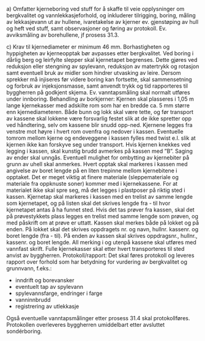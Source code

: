 a) Omfatter kjerneboring ved stuff for å skaffe til veie opplysninger om bergkvalitet og vannlekkasjeforhold, og inkluderer tilrigging, boring, måling av lekkasjevann ut av hullene, ivaretakelse av kjerner ev. gjenstøping av hull og heft ved stuff, samt observasjoner og føring av protokoll. Ev. avviksmåling av borehullene, jf prosess 31.3.

c) Krav til kjernediameter er minimum 46 mm.
Borhastigheten og hyppigheten av kjerneopptak bør avpasses etter bergkvalitet. Ved boring i dårlig berg og leirfylte slepper skal kjernetapet begrenses. Dette gjøres ved reduksjon eller stengning av spylevann, reduksjon av matertrykk og rotasjon samt eventuell bruk av midler som hindrer utvasking av leire.
Dersom sprekker må injiseres før videre boring kan fortsette, skal sammensetning og forbruk av injeksjonsmasse, samt anvendt trykk og tid rapporteres til byggherren på godkjent skjema.
Ev. vanntapsmåling skal normalt utføres under innboring.
Behandling av borkjerner:
Kjernen skal plasseres i 1,05 m lange kjernekasser med adskilte rom som har en bredde ca. 5 mm større enn kjernediameteren. Både bunn og lokk skal være tette, og før transport av kassene skal lokkene være forsvarlig festet slik at de ikke spretter opp ved håndtering, selv om kassene blir snudd opp-ned.
Kjernene legges fra venstre mot høyre i hvert rom ovenfra og nedover i kassen. Eventuelle tomrom mellom kjerne og endeveggene i kassen fylles med twist e.l. slik at kjernen ikke kan forskyve seg under transport.
Hvis kjernen knekkes ved legging i kassen, skal kunstig brudd avmerkes på kassen med ”B”. Saging av ender skal unngås. Eventuell mulighet for ombytting av kjernebiter på grunn av uhell skal anmerkes.
Hvert opptak skal markeres i kassen med angivelse av boret lengde på en liten trepinne mellom kjernebitene i opptaket.
Det er meget viktig at finere materiale (sleppemateriale og materiale fra oppknuste soner) kommer med i kjernekassene. For at materialet ikke skal spre seg, må det legges i plastposer på riktig sted i kassen.
Kjernetap skal markeres i kassen med en trelist av samme lengde som kjernetapet, og på listen skal det skrives lengde fra - til hvor kjernetapet antas å ha funnet sted.
Hvis det tas prøver fra kassen, skal det på prøvestykkets plass legges en trelist med samme lengde som prøven, og med påskrift om at prøve er uttatt.
Kassen skal merkes både på lokket og på enden. På lokket skal det skrives oppdragets nr. og navn, hullnr. kassenr. og boret lengde (fra - til). På enden av kassen skal skrives oppdragsnr., hullnr., kassenr. og boret lengde. All merking i og utenpå kassene skal utføres med vannfast skrift.
Fulle kjernekasser skal etter hvert transporteres til sted anvist av byggherren.
Protokoll/rapport: Det skal føres protokoll og leveres rapport over forhold som har betydning for vurdering av bergkvalitet og grunnvann, f.eks.:
-  inndrift og borevansker
-  eventuelt tap av spylevann
-  spylevannsfarge, endringer i farge
-  vanninnbrudd
-  registrering av utlekkasje

Også eventuelle vanntapsmålinger etter prosess 31.4 skal protokollføres. Protokollen overleveres byggherren umiddelbart etter avsluttet sondérboring.

